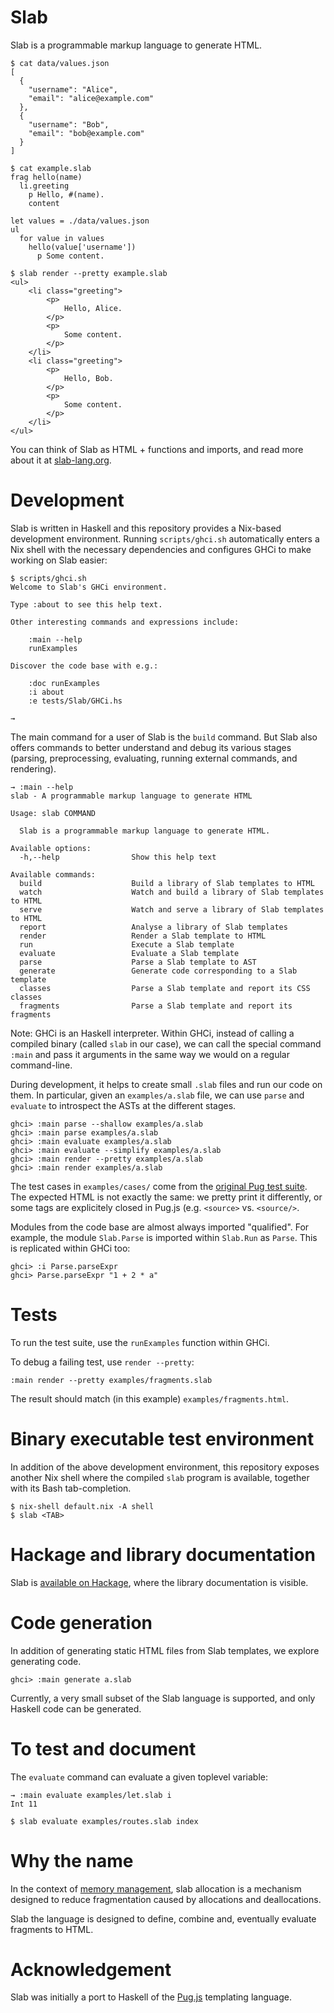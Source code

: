 # Slab

Slab is a programmable markup language to generate HTML.

```
$ cat data/values.json
[
  {
    "username": "Alice",
    "email": "alice@example.com"
  },
  {
    "username": "Bob",
    "email": "bob@example.com"
  }
]

$ cat example.slab
frag hello(name)
  li.greeting
    p Hello, #(name).
    content

let values = ./data/values.json
ul
  for value in values
    hello(value['username'])
      p Some content.

$ slab render --pretty example.slab
<ul>
    <li class="greeting">
        <p>
            Hello, Alice.
        </p>
        <p>
            Some content.
        </p>
    </li>
    <li class="greeting">
        <p>
            Hello, Bob.
        </p>
        <p>
            Some content.
        </p>
    </li>
</ul>
```

You can think of Slab as HTML + functions and imports, and read more about it at
[slab-lang.org](https://slab-lang.org/).

# Development

Slab is written in Haskell and this repository provides a Nix-based development
environment. Running `scripts/ghci.sh` automatically enters a Nix shell with
the necessary dependencies and configures GHCi to make working on Slab easier:

```
$ scripts/ghci.sh
Welcome to Slab's GHCi environment.

Type :about to see this help text.

Other interesting commands and expressions include:

    :main --help
    runExamples

Discover the code base with e.g.:

    :doc runExamples
    :i about
    :e tests/Slab/GHCi.hs

→
```

The main command for a user of Slab is the `build` command. But Slab also
offers commands to better understand and debug its various stages (parsing,
preprocessing, evaluating, running external commands, and rendering).

```
→ :main --help
slab - A programmable markup language to generate HTML

Usage: slab COMMAND

  Slab is a programmable markup language to generate HTML.

Available options:
  -h,--help                Show this help text

Available commands:
  build                    Build a library of Slab templates to HTML
  watch                    Watch and build a library of Slab templates to HTML
  serve                    Watch and serve a library of Slab templates to HTML
  report                   Analyse a library of Slab templates
  render                   Render a Slab template to HTML
  run                      Execute a Slab template
  evaluate                 Evaluate a Slab template
  parse                    Parse a Slab template to AST
  generate                 Generate code corresponding to a Slab template
  classes                  Parse a Slab template and report its CSS classes
  fragments                Parse a Slab template and report its fragments
```

Note: GHCi is an Haskell interpreter. Within GHCi, instead of calling a
compiled binary (called `slab` in our case), we can call the special command
`:main` and pass it arguments in the same way we would on a regular
command-line.

During development, it helps to create small `.slab` files and run our code on
them. In particular, given an `examples/a.slab` file, we can use `parse` and
`evaluate` to introspect the ASTs at the different stages.

```
ghci> :main parse --shallow examples/a.slab
ghci> :main parse examples/a.slab
ghci> :main evaluate examples/a.slab
ghci> :main evaluate --simplify examples/a.slab
ghci> :main render --pretty examples/a.slab
ghci> :main render examples/a.slab
```

The test cases in `examples/cases/` come from the [original Pug test
suite](https://github.com/pugjs/pug/tree/master/packages/pug/test/cases). The
expected HTML is not exactly the same: we pretty print it differently, or some
tags are explicitely closed in Pug.js (e.g. `<source>` vs. `<source/>`.

Modules from the code base are almost always imported "qualified". For example,
the module `Slab.Parse` is imported within `Slab.Run` as `Parse`. This is
replicated within GHCi too:

```
ghci> :i Parse.parseExpr
ghci> Parse.parseExpr "1 + 2 * a"
```

# Tests

To run the test suite, use the `runExamples` function within GHCi.

To debug a failing test, use `render --pretty`:

```
:main render --pretty examples/fragments.slab
```

The result should match (in this example) `examples/fragments.html`.

# Binary executable test environment

In addition of the above development environment, this repository exposes
another Nix shell where the compiled `slab` program is available, together with
its Bash tab-completion.

```
$ nix-shell default.nix -A shell
$ slab <TAB>
```

# Hackage and library documentation

Slab is [available on Hackage](https://hackage.haskell.org/package/slab), where
the library documentation is visible.

# Code generation

In addition of generating static HTML files from Slab templates, we explore
generating code.

```
ghci> :main generate a.slab
```

Currently, a very small subset of the Slab language is supported, and only
Haskell code can be generated.

# To test and document

The `evaluate` command can evaluate a given toplevel variable:

```
→ :main evaluate examples/let.slab i
Int 11
```

```
$ slab evaluate examples/routes.slab index
```

# Why the name

In the context of [memory
management](https://en.wikipedia.org/wiki/Slab_allocation), slab allocation is
a mechanism designed to reduce fragmentation caused by allocations and
deallocations.

Slab the language is designed to define, combine and, eventually evaluate
fragments to HTML.

# Acknowledgement

Slab was initially a port to Haskell of the [Pug.js](https://pugjs.org)
templating language.
